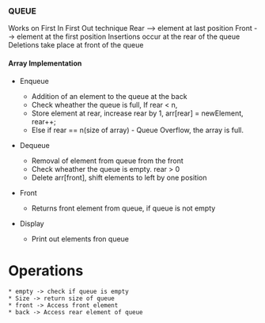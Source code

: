 ### QUEUE

Works on First In First Out technique
Rear --> element at last position
Front --> element at the first position
Insertions occur at the rear of the queue
Deletions take place at front of the queue

#### Array Implementation

* Enqueue
    - Addition of an element to the queue at the back
    - Check wheather the queue is full, If rear < n, 
    - Store element at rear, increase rear by 1, arr[rear] = newElement, rear++;
    - Else if rear == n(size of array) - Queue Overflow, the array is full.

* Dequeue
    - Removal of element from queue from the front
    - Check wheather the queue is empty. rear > 0
    - Delete arr[front], shift elements to left by one position

* Front
    - Returns front element from queue, if queue is not empty

* Display
    - Print out elements fron queue


# Operations
    * empty -> check if queue is empty
    * Size -> return size of queue
    * front -> Access front element
    * back -> Access rear element of queue

